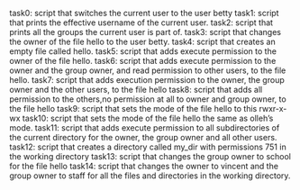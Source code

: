 task0: script that switches the current user to the user betty
task1: script that prints the effective username of the current user.
task2: script that prints all the groups the current user is part of.
task3: script that changes the owner of the file hello to the user betty.
task4: script that creates an empty file called hello.
task5: script that adds execute permission to the owner of the file hello.
task6: script that adds execute permission to the owner and the group owner, and read permission to other users, to the file hello.
task7: script that adds execution permission to the owner, the group owner and the other users, to the file hello
task8: script that adds all permission to the others,no permission at all to owner and group owner, to the file hello
task9: script that sets the mode of the file hello to this rwxr-x-wx
task10: script that sets the mode of the file hello the same as olleh’s mode.
task11: script that adds execute permission to all subdirectories of the current directory for the owner, the group owner and all other users.
task12: script that creates a directory called my_dir with permissions 751 in the working directory
task13: script that changes the group owner to school for the file hello
task14: script that changes the owner to vincent and the group owner to staff for all the files and directories in the working directory.

